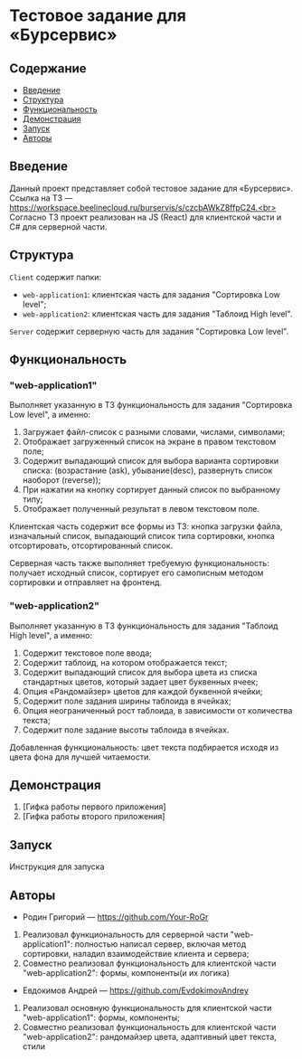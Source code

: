 # Тестовое задание для «Бурсервис»

## Содержание
- [Введение](#Введение)
- [Структура](#Структура)
- [Функциональность](#Функциональность)
- [Демонстрация](#Демонстрация)
- [Запуск](#Запуск)
- [Авторы](#Авторы)

## Введение
Данный проект представляет собой тестовое задание для «Бурсервис».<br>
Ссылка на ТЗ — https://workspace.beelinecloud.ru/burservis/s/czcbAWkZ8ffpC24.<br>
Согласно ТЗ проект реализован на JS (React) для клиентской части и C# для серверной части.<br>

## Структура
`Client` содержит папки:
- `web-application1`: клиентская часть для задания "Сортировка Low level";
- `web-application2`: клиентская часть для задания "Таблоид High level".

`Server` содержит серверную часть для задания "Сортировка Low level".

## Функциональность
### "web-application1"
Выполняет указанную в ТЗ функциональность для задания "Сортировка Low level", а именно:
1. Загружает файл-список c разными словами, числами, символами;
2. Отображает загруженный список на экране в правом текстовом поле;
3. Содержит выпадающий список для выбора варианта сортировки списка: (возрастание (ask), убывание(desc), развернуть список наоборот (reverse));
4. При нажатии на кнопку сортирует данный список по выбранному типу;
5. Отображает полученный результат в левом текстовом поле.

Клиентская часть содержит все формы из ТЗ: кнопка загрузки файла, изначальный список, выпадающий список типа сортировки, кнопка отсортировать, отсортированный список.

Серверная часть также выполняет требуемую функциональность: получает исходный список, сортирует его самописным методом сортировки и отправляет на фронтенд.

### "web-application2"
Выполняет указанную в ТЗ функциональность для задания "Таблоид High level", а именно:
1. Содержит текстовое поле ввода;
2. Содержит таблоид, на котором отображается текст;
3. Содержит выпадающий список для выбора цвета из списка стандартных цветов, который задает цвет буквенных ячеек;
4. Опция «Рандомайзер» цветов для каждой буквенной ячейки;
5. Содержит поле задания ширины таблоида в ячейках;
6. Опция неограниченный рост таблоида, в зависимости от количества текста;
7. Содержит поле задание высоты таблоида в ячейках. 

Добавленная функциональность: цвет текста подбирается исходя из цвета фона для лучшей читаемости.

## Демонстрация
1. [Гифка работы первого приложения]
2. [Гифка работы второго приложения]

## Запуск
Инструкция для запуска

## Авторы
- Родин Григорий — https://github.com/Your-RoGr
1. Реализовал функциональность для серверной части "web-application1":
   полностью написал сервер, включая метод сортировки, наладил взаимодействие клиента и сервера;
2. Совместно реализовал функциональность для клиентской части "web-application2":
   формы, компоненты(и их логика)

- Евдокимов Андрей — https://github.com/EvdokimovAndrey
1. Реализовал основную функциональность для клиентской части "web-application1":
   формы, компоненты;
2. Совместно реализовал функциональность для клиентской части "web-application2":
   рандомайзер цвета, адаптивный цвет текста, стили

